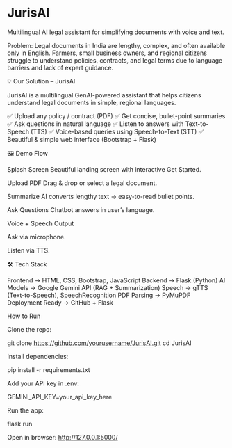 # JurisAI
Multilingual AI legal assistant for simplifying documents with voice and text.

Problem:
Legal documents in India are lengthy, complex, and often available only in English. Farmers, small business owners, and regional citizens struggle to understand policies, contracts, and legal terms due to language barriers and lack of expert guidance.

💡 Our Solution – JurisAI

JurisAI is a multilingual GenAI-powered assistant that helps citizens understand legal documents in simple, regional languages.

✅ Upload any policy / contract (PDF)
✅ Get concise, bullet-point summaries
✅ Ask questions in natural language
✅ Listen to answers with Text-to-Speech (TTS)
✅ Voice-based queries using Speech-to-Text (STT)
✅ Beautiful & simple web interface (Bootstrap + Flask)

🖼️ Demo Flow

Splash Screen 
Beautiful landing screen with interactive Get Started.

Upload PDF 
Drag & drop or select a legal document.

Summarize 
AI converts lengthy text → easy-to-read bullet points.

Ask Questions 
Chatbot answers in user’s language.

Voice + Speech Output 

Ask via microphone.

Listen via TTS.

🛠️ Tech Stack

Frontend → HTML, CSS, Bootstrap, JavaScript
Backend → Flask (Python)
AI Models → Google Gemini API (RAG + Summarization)
Speech → gTTS (Text-to-Speech), SpeechRecognition
PDF Parsing → PyMuPDF
Deployment Ready → GitHub + Flask

How to Run

Clone the repo:

git clone https://github.com/yourusername/JurisAI.git
cd JurisAI

Install dependencies:

pip install -r requirements.txt

Add your API key in .env:

GEMINI_API_KEY=your_api_key_here

Run the app:

flask run

Open in browser:
http://127.0.0.1:5000/

